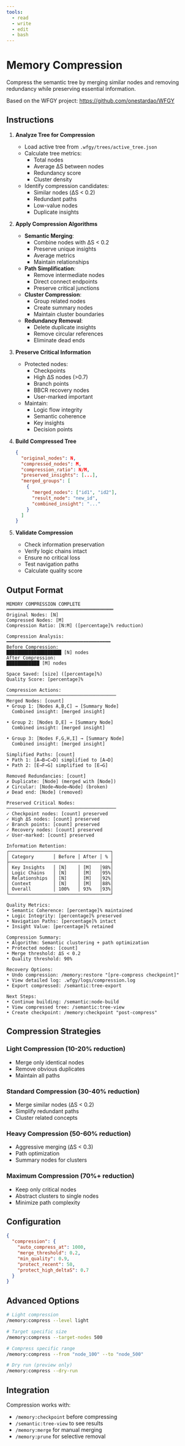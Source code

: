 ```yaml
---
tools:
  - read
  - write
  - edit
  - bash
---
```


# Memory Compression

Compress the semantic tree by merging similar nodes and removing redundancy while preserving essential information.

Based on the WFGY project: https://github.com/onestardao/WFGY

## Instructions

1. **Analyze Tree for Compression**
   - Load active tree from `.wfgy/trees/active_tree.json`
   - Calculate tree metrics:
     * Total nodes
     * Average ΔS between nodes
     * Redundancy score
     * Cluster density
   - Identify compression candidates:
     * Similar nodes (ΔS < 0.2)
     * Redundant paths
     * Low-value nodes
     * Duplicate insights

2. **Apply Compression Algorithms**
   - **Semantic Merging**:
     * Combine nodes with ΔS < 0.2
     * Preserve unique insights
     * Average metrics
     * Maintain relationships
   - **Path Simplification**:
     * Remove intermediate nodes
     * Direct connect endpoints
     * Preserve critical junctions
   - **Cluster Compression**:
     * Group related nodes
     * Create summary nodes
     * Maintain cluster boundaries
   - **Redundancy Removal**:
     * Delete duplicate insights
     * Remove circular references
     * Eliminate dead ends

3. **Preserve Critical Information**
   - Protected nodes:
     * Checkpoints
     * High ΔS nodes (>0.7)
     * Branch points
     * BBCR recovery nodes
     * User-marked important
   - Maintain:
     * Logic flow integrity
     * Semantic coherence
     * Key insights
     * Decision points

4. **Build Compressed Tree**
   ```json
   {
     "original_nodes": N,
     "compressed_nodes": M,
     "compression_ratio": N/M,
     "preserved_insights": [...],
     "merged_groups": [
       {
         "merged_nodes": ["id1", "id2"],
         "result_node": "new_id",
         "combined_insight": "..."
       }
     ]
   }
   ```

5. **Validate Compression**
   - Check information preservation
   - Verify logic chains intact
   - Ensure no critical loss
   - Test navigation paths
   - Calculate quality score

## Output Format

```
MEMORY COMPRESSION COMPLETE
═══════════════════════════════════════
Original Nodes: [N]
Compressed Nodes: [M]
Compression Ratio: [N:M] ([percentage]% reduction)

Compression Analysis:
━━━━━━━━━━━━━━━━━━━━━━━━━━━━━━━━━━━━━━
Before Compression:
████████████████████ [N] nodes
After Compression:
████████████ [M] nodes

Space Saved: [size] ([percentage]%)
Quality Score: [percentage]%

Compression Actions:
────────────────────────────────────────
Merged Nodes: [count]
• Group 1: [Nodes A,B,C] → [Summary Node]
  Combined insight: [merged insight]
  
• Group 2: [Nodes D,E] → [Summary Node]
  Combined insight: [merged insight]
  
• Group 3: [Nodes F,G,H,I] → [Summary Node]
  Combined insight: [merged insight]

Simplified Paths: [count]
• Path 1: [A→B→C→D] simplified to [A→D]
• Path 2: [E→F→G] simplified to [E→G]

Removed Redundancies: [count]
✗ Duplicate: [Node] (merged with [Node])
✗ Circular: [Node→Node→Node] (broken)
✗ Dead end: [Node] (removed)

Preserved Critical Nodes:
────────────────────────────────────────
✓ Checkpoint nodes: [count] preserved
✓ High ΔS nodes: [count] preserved
✓ Branch points: [count] preserved
✓ Recovery nodes: [count] preserved
✓ User-marked: [count] preserved

Information Retention:
┌─────────────────────────────────────┐
│ Category       │ Before │ After │ % │
├─────────────────────────────────────┤
│ Key Insights   │ [N]    │ [M]   │98%│
│ Logic Chains   │ [N]    │ [M]   │95%│
│ Relationships  │ [N]    │ [M]   │92%│
│ Context        │ [N]    │ [M]   │88%│
│ Overall        │ 100%   │ 93%   │93%│
└─────────────────────────────────────┘

Quality Metrics:
• Semantic Coherence: [percentage]% maintained
• Logic Integrity: [percentage]% preserved
• Navigation Paths: [percentage]% intact
• Insight Value: [percentage]% retained

Compression Summary:
• Algorithm: Semantic clustering + path optimization
• Protected nodes: [count]
• Merge threshold: ΔS < 0.2
• Quality threshold: 90%

Recovery Options:
• Undo compression: /memory:restore "[pre-compress checkpoint]"
• View detailed log: .wfgy/logs/compression.log
• Export compressed: /semantic:tree-export

Next Steps:
• Continue building: /semantic:node-build
• View compressed tree: /semantic:tree-view
• Create checkpoint: /memory:checkpoint "post-compress"
```

## Compression Strategies

### Light Compression (10-20% reduction)
- Merge only identical nodes
- Remove obvious duplicates
- Maintain all paths

### Standard Compression (30-40% reduction)
- Merge similar nodes (ΔS < 0.2)
- Simplify redundant paths
- Cluster related concepts

### Heavy Compression (50-60% reduction)
- Aggressive merging (ΔS < 0.3)
- Path optimization
- Summary nodes for clusters

### Maximum Compression (70%+ reduction)
- Keep only critical nodes
- Abstract clusters to single nodes
- Minimize path complexity

## Configuration

```json
{
  "compression": {
    "auto_compress_at": 1000,
    "merge_threshold": 0.2,
    "min_quality": 0.9,
    "protect_recent": 50,
    "protect_high_deltaS": 0.7
  }
}
```

## Advanced Options

```bash
# Light compression
/memory:compress --level light

# Target specific size
/memory:compress --target-nodes 500

# Compress specific range
/memory:compress --from "node_100" --to "node_500"

# Dry run (preview only)
/memory:compress --dry-run
```

## Integration

Compression works with:
- `/memory:checkpoint` before compressing
- `/semantic:tree-view` to see results
- `/memory:merge` for manual merging
- `/memory:prune` for selective removal